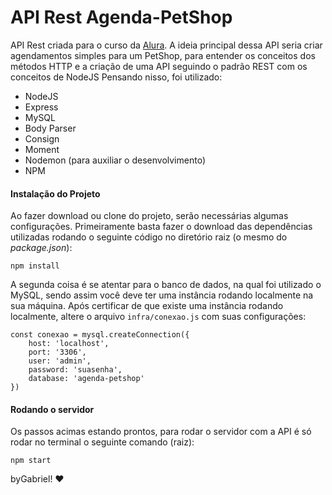# API Rest Agenda-PetShop
API Rest criada para o curso da [Alura](https://www.alura.com.br/). A ideia principal dessa API seria criar agendamentos simples para um PetShop, para entender os conceitos dos métodos HTTP e a criação de uma API seguindo o padrão REST com os conceitos de NodeJS
Pensando nisso, foi utilizado:

 - NodeJS
 - Express
 - MySQL
 - Body Parser
 - Consign
 - Moment
 - Nodemon (para auxiliar o desenvolvimento)
 - NPM

#### Instalação do Projeto
Ao fazer download ou clone do projeto, serão necessárias algumas configurações.
Primeiramente basta fazer o download das dependências utilizadas rodando o seguinte código no diretório raiz (o mesmo do *package.json*):

    npm install

A segunda coisa é se atentar para o banco de dados, na qual foi utilizado o MySQL, sendo assim você deve ter uma instância rodando localmente na sua máquina. Após certificar de que existe uma instância rodando localmente, altere o arquivo `infra/conexao.js` com suas configurações:

    const conexao = mysql.createConnection({
		host: 'localhost',
		port: '3306',
		user: 'admin',
		password: 'suasenha',
		database: 'agenda-petshop'
	})

#### Rodando o servidor
Os passos acimas estando prontos, para rodar o servidor com a API é só rodar no terminal o seguinte comando (raiz):

	npm start

byGabriel! ♥
